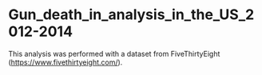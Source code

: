 # Gun_death_in_analysis_in_the_US_2012-2014
This analysis was performed with a dataset from FiveThirtyEight (https://www.fivethirtyeight.com/).
